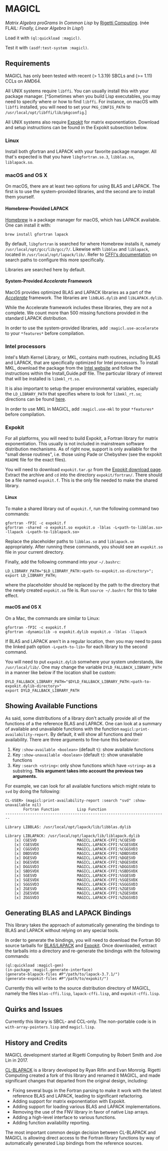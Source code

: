 # MAGICL

_Matrix Algebra proGrams In Common Lisp_ by [Rigetti Computing](http://www.rigetti.com). (née FLAIL: _Finally, Linear Algebra In Lisp!_)

Load it with `(ql:quickload :magicl)`.

Test it with `(asdf:test-system :magicl)`.

## Requirements

MAGICL has only been tested with recent (> 1.3.19) SBCLs and (>= 1.11) CCLs on AMD64.

All UNIX systems require `libffi`. You can usually install this with
your package manager. [^Sometimes when you build Lisp executables, you may need to specify where or how to find `libffi`. For instance, on macOS with `libffi` installed, you will need to set your `PKG_CONFIG_PATH` to `/usr/local/opt/libffi/lib/pkgconfig`.]

All UNIX systems also require [Expokit](https://www.maths.uq.edu.au/expokit/) for matrix exponentiation. Download and setup instructions can be found in the Expokit subsection below.

### Linux

Install both gfortran and LAPACK with your favorite package manager. All that's expected is that you have `libgfortran.so.3`, `libblas.so`, `liblapack.so`.

### macOS and OS X

On macOS, there are at least two options for using BLAS and LAPACK. The first is to use the system-provided libraries, and the second are to install them yourself.

#### Homebrew-Provided LAPACK

[Homebrew](https://brew.sh/) is a package manager for macOS, which has LAPACK available. One can install it with:

```
brew install gfortran lapack
```

By default, `libgfortran` is searched for where Homebrew installs it, namely `/usr/local/opt/gcc/lib/gcc/7/`. Likewise with `libblas` and `liblapack`, located in `/usr/local/opt/lapack/lib/`. Refer to [CFFI's documentation](https://common-lisp.net/project/cffi/manual/cffi-manual.html#g_t_002aforeign_002dlibrary_002ddirectories_002a) on search paths to configure this more specifically.

Libraries are searched here by default.

#### System-Provided _Accelerate_ Framework

MacOS provides optimized BLAS and LAPACK libraries as a part of the [_Accelerate_](https://developer.apple.com/documentation/accelerate) framework. The libraries are `libBLAS.dylib` and `libLAPACK.dylib`.

While the Accelerate framework includes these libraries, they are not a complete. We count more than 500 missing functions provided in the standard LAPACK distribution.

In order to use the system-provided libraries, add `:magicl.use-accelerate` to your `*features*` before compilation.

### Intel processors

Intel's Math Kernel Library, or MKL, contains math routines, including BLAS and LAPACK, that are specifically optimized for Intel processors. To install MKL, download the package from the [Intel website](https://software.intel.com/en-us/mkl) and follow the instructions within the Install_Guide.pdf file. The particular library of interest that will be installed is `libmkl_rt.so`.

It is also important to setup the proper environmental variables, especially the `LD_LIBRARY_PATH` that specifies where to look for `libmkl_rt.so`; directions can be found [here](https://software.intel.com/en-us/mkl-linux-developer-guide-automating-the-process-of-setting-environment-variables).

In order to use MKL in MAGICL, add `:magicl.use-mkl` to your `*features*` before compilation.

### Expokit

For all platforms, you will need to build Expokit, a Fortran library for matrix exponentiation. This usually is not included in mainstream software distribution mechanisms. As of right now, support is only available for the "small dense routines", i.e. those using Pade or Chebyshev (see the expokit `README` file for the exact files). 

You will need to download `expokit.tar.gz` from the [Expokit download page](https://www.maths.uq.edu.au/expokit/download.html). Extract the archive and `cd` into the directory `expokit/fortran/`. There should be a file named `expokit.f`. This is the only file needed to make the shared library.

#### Linux

To make a shared library out of `expokit.f`, run the following command two commands: 

```
gfortran -fPIC -c expokit.f
gfortran -shared -o expokit.so expokit.o -lblas -L<path-to-libblas.so> -llapack -L<path-to-liblapack.so>
```

Replace the placeholder paths to `libblas.so` and `liblapack.so` appropriately. After running these commands, you should see an `expokit.so` file in your current directory.

Finally, add the following command into your `~/.bashrc`:

`LD_LIBRARY_PATH="$LD_LIBRARY_PATH:<path-to-expokit.so-directory>"; export LD_LIBRARY_PATH;`

where the placeholder should be replaced by the path to the directory that the newly created `expokit.so` file is. Run `source ~/.bashrc` for this to take effect.

#### macOS and OS X

On a Mac, the commands are similar to Linux:

```
gfortran -fPIC -c expokit.f
gfortran -dynamiclib -o expokit.dylib expokit.o -lblas -llapack
```

If BLAS and LAPACK aren't in a regular location, then you may need to pass the linked path option `-L<path-to-lib>` for each library to the second command.

You will need to put `expokit.dylib` somwhere your system understands, like `/usr/local/lib/`. One may change the variable `DYLD_FALLBACK_LIBRARY_PATH` in a manner like below if the location shall be custom:

```
DYLD_FALLBACK_LIBRARY_PATH="$DYLD_FALLBACK_LIBRARY_PATH:<path-to-expokit.dylib-directory>"
export DYLD_FALLBACK_LIBRARY_PATH
```

## Showing Available Functions

As said, some distributions of a library don't actually provide all of the functions of a the reference BLAS and LAPACK. One can look at a summary of available and unavailable functions with the function `magicl:print-availability-report`. By default, it will show all functions and their availability. There are three arguments to fine-tune this behavior:

1. Key `:show-available <boolean>` (default `t`): show available functions
2. Key `:show-unavailable <boolean>` (default `t`): show unavailable functions
3. Key `:search <string>`: only show functions which have `<string>` as a substring. **This argument takes into account the previous two arguments.**

For example, we can look for all available functions which might relate to `svd` by doing the following:

```
CL-USER> (magicl:print-availability-report :search "svd" :show-unavailable nil)
        Fortran Function        Lisp Function
------------------------------------------------------------------------

Library LIBBLAS: /usr/local/opt/lapack/lib/libblas.dylib

Library LIBLAPACK: /usr/local/opt/lapack/lib/liblapack.dylib
    [x] CGESVD                  MAGICL.LAPACK-CFFI:%CGESVD
    [x] CGESVDX                 MAGICL.LAPACK-CFFI:%CGESVDX
    [x] CGGSVD3                 MAGICL.LAPACK-CFFI:%CGGSVD3
    [x] DBDSVDX                 MAGICL.LAPACK-CFFI:%DBDSVDX
    [x] DGESVD                  MAGICL.LAPACK-CFFI:%DGESVD
    [x] DGESVDX                 MAGICL.LAPACK-CFFI:%DGESVDX
    [x] DGGSVD3                 MAGICL.LAPACK-CFFI:%DGGSVD3
    [x] SBDSVDX                 MAGICL.LAPACK-CFFI:%SBDSVDX
    [x] SGESVD                  MAGICL.LAPACK-CFFI:%SGESVD
    [x] SGESVDX                 MAGICL.LAPACK-CFFI:%SGESVDX
    [x] SGGSVD3                 MAGICL.LAPACK-CFFI:%SGGSVD3
    [x] ZGESVD                  MAGICL.LAPACK-CFFI:%ZGESVD
    [x] ZGESVDX                 MAGICL.LAPACK-CFFI:%ZGESVDX
    [x] ZGGSVD3                 MAGICL.LAPACK-CFFI:%ZGGSVD3
```

## Generating BLAS and LAPACK Bindings

This library takes the approach of automatically generating the bindings to BLAS and LAPACK without relying on any special tools.

In order to generate the bindings, you will need to download the Fortran 90 source tarballs for [BLAS/LAPACK](http://www.netlib.org/lapack/) and [Expokit](https://www.maths.uq.edu.au/expokit/download.html). Once downloaded, extract the tarballs into a directory and re-generate the bindings with the following commands:

```
(ql:quickload :magicl-gen)
(in-package :magicl.generate-interface)
(generate-blapack-files #P"/path/to/lapack-3.7.1/")
(generate-expokit-files #P"/path/to/expokit/")
```

Currently this will write to the source distribution directory of MAGICL, namely the files `blas-cffi.lisp`, `lapack-cffi.lisp`, and `expokit-cffi.lisp`.

## Quirks and Issues

Currently this library is SBCL- and CCL-only. The non-portable code is in `with-array-pointers.lisp` and `magicl.lisp`.


## History and Credits

MAGICL development started at Rigetti Computing by Robert Smith and Joe Lin in 2017.

[CL-BLAPACK](https://github.com/blindglobe/cl-blapack) is a library developed by Ryan Rifin and Evan Monroig. Rigetti Computing created a fork of this library and renamed it MAGICL, and made significant changes that departed from the original design, including:

* Fixing several bugs in the Fortran parsing to make it work with the latest reference BLAS and LAPACK, leading to significant refactoring.
* Adding support for matrix exponentiation with Expokit.
* Adding support for loading various BLAS and LAPACK implementations.
* Removing the use of the FNV library in favor of native Lisp arrays.
* Adding a high-level interface to various functions.
* Adding function availability reporting.

The most important common design decision between CL-BLAPACK and MAGICL is allowing direct access to the Fortran library functions by way of automatically generated Lisp bindings from the reference sources.